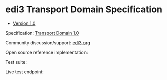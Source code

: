# edi3 Transport Domain Specification

 * [Version 1.0](/docs/1.0/index.md)
 
Specification: [Transport Domain 1.0](http://edi3.org/specs/edi3-transport/1.0/)

Community discussion/support: [edi3.org](http://edi3.org)

Open source reference implementation: 

Test suite: 

Live test endpoint: 
